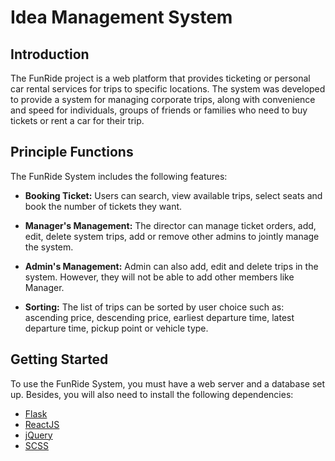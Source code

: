 # Idea Management System

## Introduction

The FunRide project is a web platform that provides ticketing or personal car rental services for trips to specific locations. The system was developed to provide a system for managing corporate trips, along with convenience and speed for individuals, groups of friends or families who need to buy tickets or rent a car for their trip.

## Principle Functions
The FunRide System includes the following features:

-   **Booking Ticket:** Users can search, view available trips, select seats and book the number of tickets they want.

-   **Manager's Management:** The director can manage ticket orders, add, edit, delete system trips, add or remove other admins to jointly manage the system.

-   **Admin's Management:** Admin can also add, edit and delete trips in the system. However, they will not be able to add other members like Manager.

-   **Sorting:** The list of trips can be sorted by user choice such as: ascending price, descending price, earliest departure time, latest departure time, pickup point or vehicle type.

## Getting Started

To use the FunRide System, you must have a web server and a database set up. Besides, you will also need to install the following dependencies:

-   [Flask](https://flask.palletsprojects.com/en/2.2.x/installation/)
-   [ReactJS](https://vi.reactjs.org/)
-   [jQuery](https://jquery.com/)
-   [SCSS](https://sass-lang.com/guide)